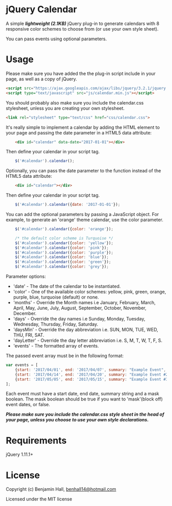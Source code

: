 # jQuery Calendar
A simple ***lightweight (2.1KB)*** jQuery plug-in to generate calendars with 8 responsive color schemes to choose from (or use your own style sheet).

You can pass events using optional parameters.

# Usage
Please make sure you have added the the plug-in script include in your page, as well as a copy of jQuery.
```html
<script src="https://ajax.googleapis.com/ajax/libs/jquery/3.2.1/jquery.min.js"></script>
<script type="text/javascript" src="js/calendar.min.js"></script>
```

You should probably also make sure you include the calendar.css stylesheet, unless you are creating your own stylesheet.
```html
<link rel="stylesheet" type="text/css" href="css/calendar.css">
```

It's really simple to implement a calendar by adding the HTML element to your page and passing the date parameter in a HTML5 data attribute:

```html
    <div id="calendar" data-date="2017-01-01"></div>
```

Then define your calendar in your script tag.

```js
    $('#calendar').calendar();
```

Optionally, you can pass the date parameter to the function instead of the HTML5 data attribute:

```html
    <div id="calendar"></div>
```

Then define your calendar in your script tag.

```js
    $('#calendar').calendar({date: '2017-01-01'});
```

You can add the optional parameters by passing a JavaScript object. For example, to generate an 'orange' theme calendar, use the color parameter.

```js
    $('#calendar').calendar({color: 'orange'});

    /* the default color scheme is Turquoise */
    $('#calendar').calendar({color: 'yellow'});
    $('#calendar').calendar({color: 'pink'});
    $('#calendar').calendar({color: 'purple'});
    $('#calendar').calendar({color: 'blue'});
    $('#calendar').calendar({color: 'green'});
    $('#calendar').calendar({color: 'grey'});
```

Parameter options:
 * 'date' - The date of the calendar to be instantiated.
 * 'color' - One of the available color schemes: yellow, pink, green, orange, purple, blue, turquoise (default) or none.
 * 'months' - Override the Month names i.e January, February, March, April, May, June, July, August, September, October, November, December.
 * 'days' - Override the day names i.e Sunday, Monday, Tuesday, Wednesday, Thursday, Friday, Saturday.
 * 'daysMin' - Override the day abbreviation i.e. SUN, MON, TUE, WED, THU, FRI, SAT.
 * 'dayLetter' - Override the day letter abbreviation i.e. S, M, T, W, T, F, S.
 * 'events' - The formatted array of events.

The passed event array must be in the following format:

```js
var events = [
    {start: '2017/04/01', end: '2017/04/07', summary: "Example Event", mask: true},
    {start: '2017/04/14', end: '2017/04/20', summary: "Example Event #2", mask: true},
    {start: '2017/05/05', end: '2017/05/15', summary: "Example Event #3", mask: true}
];
```

Each event must have a start date, end date, summary string and a mask boolean. The mask boolean should be true if you want to 'mask'(block off) event dates, or false.

***Please make sure you include the calendar.css style sheet in the head of your page, unless you choose to use your own style declarations.***

# Requirements
jQuery 1.11.1+

# License
Copyright (c) Benjamin Hall, benhall14@hotmail.com

Licensed under the MIT license
